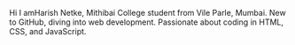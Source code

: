 Hi I amHarish Netke,
Mithibai College student from Vile Parle, Mumbai.
New to GitHub, diving into web development.
Passionate about coding in HTML, CSS, and JavaScript.
<!---
harishnetke02/harishnetke02 is a ✨ special ✨ repository because its `README.md` (this file) appears on your GitHub profile.
You can click the Preview link to take a look at your changes.
--->
